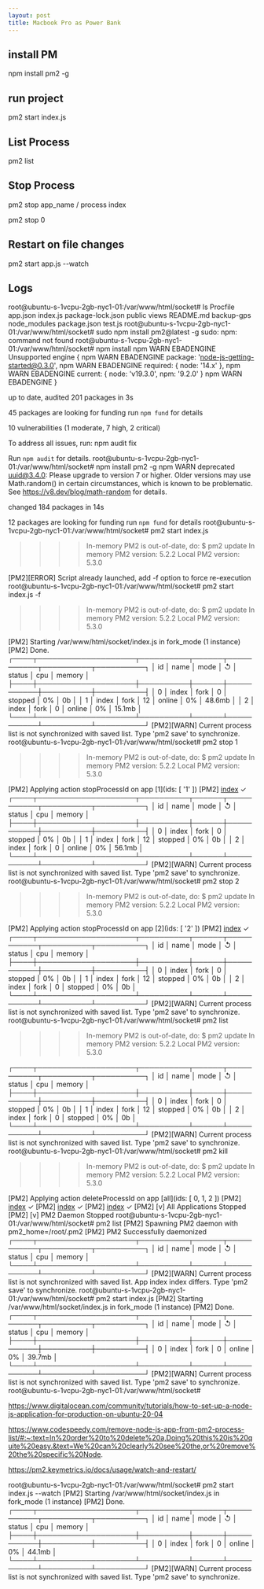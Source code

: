```yaml
---
layout: post
title: Macbook Pro as Power Bank
---
```


## install PM 

 npm install pm2 -g


## run project 

 pm2 start index.js



## List Process

pm2 list


## Stop Process 

pm2 stop app_name / process index

pm2 stop 0

## Restart on file changes

pm2 start app.js --watch

## Logs

root@ubuntu-s-1vcpu-2gb-nyc1-01:/var/www/html/socket# ls
Procfile   app.json    index.js      package-lock.json  public   views
README.md  backup-gps  node_modules  package.json       test.js
root@ubuntu-s-1vcpu-2gb-nyc1-01:/var/www/html/socket# sudo npm install pm2@latest -g
sudo: npm: command not found
root@ubuntu-s-1vcpu-2gb-nyc1-01:/var/www/html/socket# npm install
npm WARN EBADENGINE Unsupported engine {
npm WARN EBADENGINE   package: 'node-js-getting-started@0.3.0',
npm WARN EBADENGINE   required: { node: '14.x' },
npm WARN EBADENGINE   current: { node: 'v19.3.0', npm: '9.2.0' }
npm WARN EBADENGINE }

up to date, audited 201 packages in 3s

45 packages are looking for funding
  run `npm fund` for details

10 vulnerabilities (1 moderate, 7 high, 2 critical)

To address all issues, run:
  npm audit fix

Run `npm audit` for details.
root@ubuntu-s-1vcpu-2gb-nyc1-01:/var/www/html/socket# npm install pm2 -g
npm WARN deprecated uuid@3.4.0: Please upgrade  to version 7 or higher.  Older versions may use Math.random() in certain circumstances, which is known to be problematic.  See https://v8.dev/blog/math-random for details.

changed 184 packages in 14s

12 packages are looking for funding
  run `npm fund` for details
root@ubuntu-s-1vcpu-2gb-nyc1-01:/var/www/html/socket# pm2 start index.js

>>>> In-memory PM2 is out-of-date, do:
>>>> $ pm2 update
In memory PM2 version: 5.2.2
Local PM2 version: 5.3.0

[PM2][ERROR] Script already launched, add -f option to force re-execution
root@ubuntu-s-1vcpu-2gb-nyc1-01:/var/www/html/socket# pm2 start index.js -f

>>>> In-memory PM2 is out-of-date, do:
>>>> $ pm2 update
In memory PM2 version: 5.2.2
Local PM2 version: 5.3.0

[PM2] Starting /var/www/html/socket/index.js in fork_mode (1 instance)
[PM2] Done.
┌────┬────────────────────┬──────────┬──────┬───────────┬──────────┬──────────┐
│ id │ name               │ mode     │ ↺    │ status    │ cpu      │ memory   │
├────┼────────────────────┼──────────┼──────┼───────────┼──────────┼──────────┤
│ 0  │ index              │ fork     │ 0    │ stopped   │ 0%       │ 0b       │
│ 1  │ index              │ fork     │ 12   │ online    │ 0%       │ 48.6mb   │
│ 2  │ index              │ fork     │ 0    │ online    │ 0%       │ 15.1mb   │
└────┴────────────────────┴──────────┴──────┴───────────┴──────────┴──────────┘
[PM2][WARN] Current process list is not synchronized with saved list. Type 'pm2 save' to synchronize.
root@ubuntu-s-1vcpu-2gb-nyc1-01:/var/www/html/socket# pm2 stop 1

>>>> In-memory PM2 is out-of-date, do:
>>>> $ pm2 update
In memory PM2 version: 5.2.2
Local PM2 version: 5.3.0

[PM2] Applying action stopProcessId on app [1](ids: [ '1' ])
[PM2] [index](1) ✓
┌────┬────────────────────┬──────────┬──────┬───────────┬──────────┬──────────┐
│ id │ name               │ mode     │ ↺    │ status    │ cpu      │ memory   │
├────┼────────────────────┼──────────┼──────┼───────────┼──────────┼──────────┤
│ 0  │ index              │ fork     │ 0    │ stopped   │ 0%       │ 0b       │
│ 1  │ index              │ fork     │ 12   │ stopped   │ 0%       │ 0b       │
│ 2  │ index              │ fork     │ 0    │ online    │ 0%       │ 56.1mb   │
└────┴────────────────────┴──────────┴──────┴───────────┴──────────┴──────────┘
[PM2][WARN] Current process list is not synchronized with saved list. Type 'pm2 save' to synchronize.
root@ubuntu-s-1vcpu-2gb-nyc1-01:/var/www/html/socket# pm2 stop 2

>>>> In-memory PM2 is out-of-date, do:
>>>> $ pm2 update
In memory PM2 version: 5.2.2
Local PM2 version: 5.3.0

[PM2] Applying action stopProcessId on app [2](ids: [ '2' ])
[PM2] [index](2) ✓
┌────┬────────────────────┬──────────┬──────┬───────────┬──────────┬──────────┐
│ id │ name               │ mode     │ ↺    │ status    │ cpu      │ memory   │
├────┼────────────────────┼──────────┼──────┼───────────┼──────────┼──────────┤
│ 0  │ index              │ fork     │ 0    │ stopped   │ 0%       │ 0b       │
│ 1  │ index              │ fork     │ 12   │ stopped   │ 0%       │ 0b       │
│ 2  │ index              │ fork     │ 0    │ stopped   │ 0%       │ 0b       │
└────┴────────────────────┴──────────┴──────┴───────────┴──────────┴──────────┘
[PM2][WARN] Current process list is not synchronized with saved list. Type 'pm2 save' to synchronize.
root@ubuntu-s-1vcpu-2gb-nyc1-01:/var/www/html/socket# pm2 list

>>>> In-memory PM2 is out-of-date, do:
>>>> $ pm2 update
In memory PM2 version: 5.2.2
Local PM2 version: 5.3.0

┌────┬────────────────────┬──────────┬──────┬───────────┬──────────┬──────────┐
│ id │ name               │ mode     │ ↺    │ status    │ cpu      │ memory   │
├────┼────────────────────┼──────────┼──────┼───────────┼──────────┼──────────┤
│ 0  │ index              │ fork     │ 0    │ stopped   │ 0%       │ 0b       │
│ 1  │ index              │ fork     │ 12   │ stopped   │ 0%       │ 0b       │
│ 2  │ index              │ fork     │ 0    │ stopped   │ 0%       │ 0b       │
└────┴────────────────────┴──────────┴──────┴───────────┴──────────┴──────────┘
[PM2][WARN] Current process list is not synchronized with saved list. Type 'pm2 save' to synchronize.
root@ubuntu-s-1vcpu-2gb-nyc1-01:/var/www/html/socket# pm2 kill

>>>> In-memory PM2 is out-of-date, do:
>>>> $ pm2 update
In memory PM2 version: 5.2.2
Local PM2 version: 5.3.0

[PM2] Applying action deleteProcessId on app [all](ids: [ 0, 1, 2 ])
[PM2] [index](0) ✓
[PM2] [index](1) ✓
[PM2] [index](2) ✓
[PM2] [v] All Applications Stopped
[PM2] [v] PM2 Daemon Stopped
root@ubuntu-s-1vcpu-2gb-nyc1-01:/var/www/html/socket# pm2 list
[PM2] Spawning PM2 daemon with pm2_home=/root/.pm2
[PM2] PM2 Successfully daemonized
┌────┬────────────────────┬──────────┬──────┬───────────┬──────────┬──────────┐
│ id │ name               │ mode     │ ↺    │ status    │ cpu      │ memory   │
└────┴────────────────────┴──────────┴──────┴───────────┴──────────┴──────────┘
[PM2][WARN] Current process list is not synchronized with saved list. App index index differs. Type 'pm2 save' to synchronize.
root@ubuntu-s-1vcpu-2gb-nyc1-01:/var/www/html/socket# pm2 start index.js
[PM2] Starting /var/www/html/socket/index.js in fork_mode (1 instance)
[PM2] Done.
┌────┬────────────────────┬──────────┬──────┬───────────┬──────────┬──────────┐
│ id │ name               │ mode     │ ↺    │ status    │ cpu      │ memory   │
├────┼────────────────────┼──────────┼──────┼───────────┼──────────┼──────────┤
│ 0  │ index              │ fork     │ 0    │ online    │ 0%       │ 39.7mb   │
└────┴────────────────────┴──────────┴──────┴───────────┴──────────┴──────────┘
[PM2][WARN] Current process list is not synchronized with saved list. Type 'pm2 save' to synchronize.
root@ubuntu-s-1vcpu-2gb-nyc1-01:/var/www/html/socket# 



https://www.digitalocean.com/community/tutorials/how-to-set-up-a-node-js-application-for-production-on-ubuntu-20-04

https://www.codespeedy.com/remove-node-js-app-from-pm2-process-list/#:~:text=In%20order%20to%20delete%20a,Doing%20this%20is%20quite%20easy.&text=We%20can%20clearly%20see%20the,or%20remove%20the%20specific%20Node.

https://pm2.keymetrics.io/docs/usage/watch-and-restart/




root@ubuntu-s-1vcpu-2gb-nyc1-01:/var/www/html/socket# pm2 start index.js --watch
[PM2] Starting /var/www/html/socket/index.js in fork_mode (1 instance)
[PM2] Done.
┌────┬────────────────────┬──────────┬──────┬───────────┬──────────┬──────────┐
│ id │ name               │ mode     │ ↺    │ status    │ cpu      │ memory   │
├────┼────────────────────┼──────────┼──────┼───────────┼──────────┼──────────┤
│ 0  │ index              │ fork     │ 0    │ online    │ 0%       │ 44.1mb   │
└────┴────────────────────┴──────────┴──────┴───────────┴──────────┴──────────┘
[PM2][WARN] Current process list is not synchronized with saved list. Type 'pm2 save' to synchronize.
